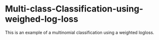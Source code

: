 # Multi-class-Classification-using-weighed-log-loss
This is an example of a multinomial classification using a weighted logloss.
